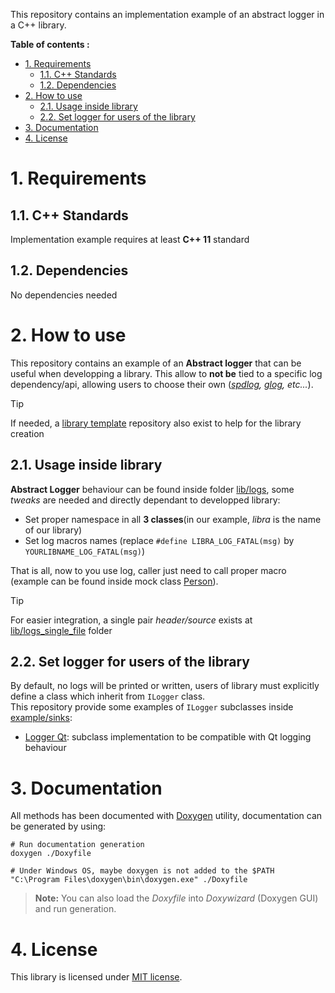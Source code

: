 This repository contains an implementation example of an abstract logger in a C++ library.

**Table of contents :**
- [1. Requirements](#1-requirements)
  - [1.1. C++ Standards](#11-c-standards)
  - [1.2. Dependencies](#12-dependencies)
- [2. How to use](#2-how-to-use)
  - [2.1. Usage inside library](#21-usage-inside-library)
  - [2.2. Set logger for users of the library](#22-set-logger-for-users-of-the-library)
- [3. Documentation](#3-documentation)
- [4. License](#4-license)

# 1. Requirements
## 1.1. C++ Standards

Implementation example requires at least **C++ 11** standard

## 1.2. Dependencies

No dependencies needed

# 2. How to use

This repository contains an example of an **Abstract logger** that can be useful when developping a library. This allow to **not be** tied to a specific log dependency/api, allowing users to choose their own (_[spdlog][repo-spdlog], [glog][repo-glog], etc..._).  

> [!TIP]
> If needed, a [library template][repo-template-lib] repository also exist to help for the library creation

## 2.1. Usage inside library

**Abstract Logger** behaviour can be found inside folder [lib/logs][lib-logs-details], some _tweaks_ are needed and directly dependant to developped library:
- Set proper namespace in all **3 classes**(in our example, _libra_ is the name of our library)
- Set log macros names (replace `#define LIBRA_LOG_FATAL(msg)` by `YOURLIBNAME_LOG_FATAL(msg)`)

That is all, now to you use log, caller just need to call proper macro (example can be found inside mock class [Person][lib-mock-person]).

> [!TIP]
> For easier integration, a single pair _header/source_ exists at [lib/logs_single_file][lib-logs-single] folder

## 2.2. Set logger for users of the library

By default, no logs will be printed or written, users of library must explicitly define a class which inherit from `ILogger` class.  
This repository provide some examples of `ILogger` subclasses inside [example/sinks][app-sinks]:
- [Logger Qt][app-sink-qt]: subclass implementation to be compatible with Qt logging behaviour

# 3. Documentation

All methods has been documented with [Doxygen][doxygen-official] utility, documentation can be generated by using:
```shell
# Run documentation generation
doxygen ./Doxyfile

# Under Windows OS, maybe doxygen is not added to the $PATH
"C:\Program Files\doxygen\bin\doxygen.exe" ./Doxyfile
```
> **Note:** You can also load the _Doxyfile_ into _Doxywizard_ (Doxygen GUI) and run generation.

# 4. License

This library is licensed under [MIT license][repo-license].

<!-- Links of this repository -->
[repo-license]: LICENSE
[lib-logs-details]: lib/logs_details/
[lib-logs-single]: lib/logs_single_file/
[lib-mock-person]: lib/mock/person.cpp
[app-sinks]: example/sinks/
[app-sink-qt]: example/sinks/loggerqt.h

<!-- External links -->
[doxygen-official]: https://www.doxygen.nl/index.html
[repo-template-lib]: https://github.com/legerch/library-template
[repo-spdlog]: https://github.com/gabime/spdlog
[repo-glog]: https://github.com/google/glog

[qt-official]: https://www.qt.io/
[qt-installer]: https://www.qt.io/download-qt-installer

[vcpkg-tutorial]: https://github.com/legerch/develop-memo/tree/master/Toolchains/Build%20systems/VCPKG